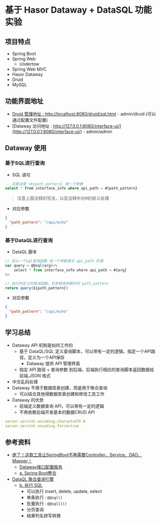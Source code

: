 # 基于 Hasor Dataway + DataSQL 功能实验

## 项目特点
   - Spring Boot
   - Spring Web 
        - Undertow
   - Spring Web MVC
   - Hasor Dataway
   - Druid 
   - MySQL

## 功能界面地址
   - [Druid 管理地址 : http://localhost:8080/druid/sql.html](http://localhost:8080/druid/sql.html)
    - admin/druid (可以通过配置文件配置)
   - [Dataway 访问地址 : http://127.0.0.1:8080/interface-ui/](http://127.0.0.1:8080/interface-ui/)
    - admin/admin

## Dataway 使用

### 基于SQL进行查询
- SQL 语句
```sql
-- 注意这里 \#{path_pattern} 是一个参数
select * from interface_info where api_path = #{path_pattern} 
```
> 注意上面注释的写法，以及注释中对#的转义处理

- 对应参数
```json
{
  "path_pattern": "/api/echo"
}
```

### 基于DataQL进行查询
- DataQL 脚本
```javascript
// 定义一个sql查询函数,有一个参数表示 api_path 的值
var query = @@sql(arg)<%
    select * from interface_info where api_path = #{arg}
%>

// 执行所定义的查询函数，实参使用参数中的 path_pattern
return query(${path_pattern})
```

- 对应参数
```json
{
  "path_pattern": "/api/echo"
}
```

## 学习总结
   - Dataway API 机制是如何工作的 
     - 基于 DataQL/SQL 定义查询脚本，可以带有一定的逻辑，指定一个API路径，定义为一个API保存
        - Dataway 提供 API 管理界面
     - 指定 API 路径 + 查询参数 到后端，后端执行相应的查询脚本返回数据给前端,JSON 格式        
   - 中文乱码处理
   - Dataway 不用于数据库表创建，而是用于聚合查询        
      - 可以结合其他得数据库表创建和修改工具工作
   - Dataway 的优势
      - 前端定义数据查询 API，可以带有一定的逻辑
      - 不再依赖后端开发基本的数据CRUD API   

```yaml
server.servlet.encoding.charset=UTF-8
server.servlet.encoding.force=true
```     

## 参考资料
  - [绝了！这款工具让SpringBoot不再需要Controller、Service、DAO、Mapper！](https://mp.weixin.qq.com/s/R6iFojDlch_Vq8ZIRTHzFQ)  
    - [Dataway接口配置服务](https://www.hasor.net/doc/pages/viewpage.action?pageId=7241795)
    - [a. Spring Boot整合](https://www.hasor.net/doc/pages/viewpage.action?pageId=1573294)
  - [DataQL 聚合查询引擎](https://www.hasor.net/doc/pages/viewpage.action?pageId=1573208)
    - [b. 执行 SQL](https://www.hasor.net/doc/pages/viewpage.action?pageId=1573258)
        - 可以执行 insert, delete, update, select
        - 单条执行 : `@@sql()`
        - 批量执行 : `@@sql[]()`
        - 分页查询
        - 结果列名拼写转换    
  




